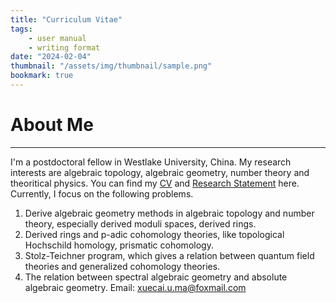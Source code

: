 ```yaml
---
title: "Curriculum Vitae"
tags:
    - user manual
    - writing format
date: "2024-02-04"
thumbnail: "/assets/img/thumbnail/sample.png"
bookmark: true
---
```




# About Me
---
		
I'm a postdoctoral  fellow in Westlake University, China.  My research interests are algebraic topology, algebraic geometry, number theory and theoritical physics. You can find my [CV](files/Xuecai_CV.pdf) and
[Research Statement](files/Xuecai_Research.pdf) here.  Currently, I focus on  the following  problems.</strong></p>	
1. Derive algebraic geometry methods in algebraic topology and number theory, especially derived moduli spaces, derived rings.
2. Derived rings and p-adic cohomology theories, like topological Hochschild homology, prismatic cohomology. 
3. Stolz-Teichner program, which gives a relation between quantum field theories and generalized cohomology theories.
4. The relation between spectral algebraic geometry and absolute algebraic geometry.
Email: xuecai.u.ma@foxmail.com</strong></p>
